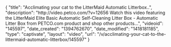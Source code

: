{
    "title": "Acclimating your cat to the LitterMaid Automatic Litterbox..",
    "description": "http:\/\/video.petco.com\/?v=12656 Watch this video featuring the LitterMaid Elite Basic Automatic Self-Cleaning Litter Box - Automatic Litter Box from PETCO.com product and shop other products...",
    "videoid": "145597",
    "date_created": "1394762670",
    "date_modified": "1418181185",
    "type": "captivate",
    "layout": "video",
    "url": "\/v\/acclimating-your-cat-to-the-littermaid-automatic-litterbox\/145597"
}